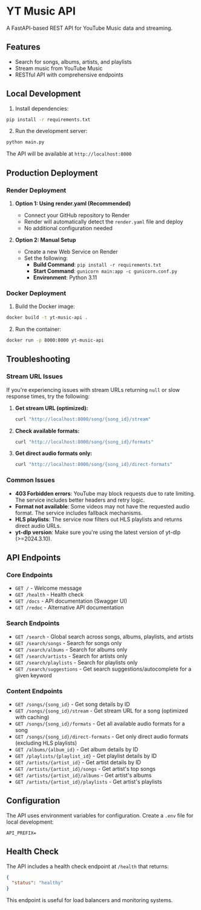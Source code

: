 # YT Music API

A FastAPI-based REST API for YouTube Music data and streaming.

## Features

- Search for songs, albums, artists, and playlists
- Stream music from YouTube Music
- RESTful API with comprehensive endpoints

## Local Development

1. Install dependencies:
```bash
pip install -r requirements.txt
```

2. Run the development server:
```bash
python main.py
```

The API will be available at `http://localhost:8000`

## Production Deployment

### Render Deployment

1. **Option 1: Using render.yaml (Recommended)**
   - Connect your GitHub repository to Render
   - Render will automatically detect the `render.yaml` file and deploy
   - No additional configuration needed

2. **Option 2: Manual Setup**
   - Create a new Web Service on Render
   - Set the following:
     - **Build Command**: `pip install -r requirements.txt`
     - **Start Command**: `gunicorn main:app -c gunicorn.conf.py`
     - **Environment**: Python 3.11

### Docker Deployment

1. Build the Docker image:
```bash
docker build -t yt-music-api .
```

2. Run the container:
```bash
docker run -p 8000:8000 yt-music-api
```

## Troubleshooting

### Stream URL Issues

If you're experiencing issues with stream URLs returning `null` or slow response times, try the following:

1. **Get stream URL (optimized):**
   ```bash
   curl "http://localhost:8000/song/{song_id}/stream"
   ```

2. **Check available formats:**
   ```bash
   curl "http://localhost:8000/song/{song_id}/formats"
   ```

3. **Get direct audio formats only:**
   ```bash
   curl "http://localhost:8000/song/{song_id}/direct-formats"
   ```



### Common Issues

- **403 Forbidden errors**: YouTube may block requests due to rate limiting. The service includes better headers and retry logic.
- **Format not available**: Some videos may not have the requested audio format. The service includes fallback mechanisms.
- **HLS playlists**: The service now filters out HLS playlists and returns direct audio URLs.
- **yt-dlp version**: Make sure you're using the latest version of yt-dlp (>=2024.3.10).

## API Endpoints

### Core Endpoints
- `GET /` - Welcome message
- `GET /health` - Health check
- `GET /docs` - API documentation (Swagger UI)
- `GET /redoc` - Alternative API documentation

### Search Endpoints
- `GET /search` - Global search across songs, albums, playlists, and artists
- `GET /search/songs` - Search for songs only
- `GET /search/albums` - Search for albums only
- `GET /search/artists` - Search for artists only
- `GET /search/playlists` - Search for playlists only
- `GET /search/suggestions` - Get search suggestions/autocomplete for a given keyword

### Content Endpoints
- `GET /songs/{song_id}` - Get song details by ID
- `GET /songs/{song_id}/stream` - Get stream URL for a song (optimized with caching)
- `GET /songs/{song_id}/formats` - Get all available audio formats for a song
- `GET /songs/{song_id}/direct-formats` - Get only direct audio formats (excluding HLS playlists)
- `GET /albums/{album_id}` - Get album details by ID
- `GET /playlists/{playlist_id}` - Get playlist details by ID
- `GET /artists/{artist_id}` - Get artist details by ID
- `GET /artists/{artist_id}/songs` - Get artist's top songs
- `GET /artists/{artist_id}/albums` - Get artist's albums
- `GET /artists/{artist_id}/playlists` - Get artist's playlists

## Configuration

The API uses environment variables for configuration. Create a `.env` file for local development:

```env
API_PREFIX=
```

## Health Check

The API includes a health check endpoint at `/health` that returns:

```json
{
  "status": "healthy"
}
```

This endpoint is useful for load balancers and monitoring systems. 